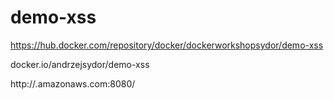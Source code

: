 # demo-xss

https://hub.docker.com/repository/docker/dockerworkshopsydor/demo-xss

docker.io/andrzejsydor/demo-xss

http://<elb>.amazonaws.com:8080/

